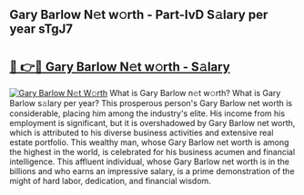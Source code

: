 ## Gary Barlow N𝚎t w𝚘rth - Part-IvD S𝚊lary per year sTgJ7

# <h2><a href="http://gc0t69.nevu.top/?p=Gary+Barlow">🔗 👉🔴 Gary Barlow N𝚎t w𝚘rth - S𝚊lary</a></h2>

[![Gary Barlow N𝚎t W𝚘rth](https://i.imgur.com/Oavwk0R.jpeg)](http://gc0t69.nevu.top/?p=Gary+Barlow)
What is Gary Barlow n𝚎t w𝚘rth? What is Gary Barlow s𝚊lary per year?
This prosperous person's Gary Barlow net worth is considerable, placing him among the industry's elite. His income from his employment is significant, but it is overshadowed by Gary Barlow net worth, which is attributed to his diverse business activities and extensive real estate portfolio. This wealthy man, whose Gary Barlow net worth is among the highest in the world, is celebrated for his business acumen and financial intelligence. This affluent individual, whose Gary Barlow net worth is in the billions and who earns an impressive salary, is a prime demonstration of the might of hard labor, dedication, and financial wisdom.
